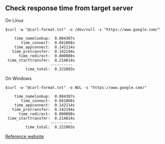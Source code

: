## Check response time from target server

On Linux
```
$curl -w "@curl-format.txt" -o /dev/null -s "https://www.google.com/"

    time_namelookup:  0.004307s
       time_connect:  0.041868s
    time_appconnect:  0.142114s
   time_pretransfer:  0.142194s
      time_redirect:  0.000000s
 time_starttransfer:  0.214814s
                    ----------
         time_total:  0.222003s
```

On Windows
```
$curl -w "@curl-format.txt" -o NUL -s "https://www.google.com/"

    time_namelookup:  0.004307s
       time_connect:  0.041868s
    time_appconnect:  0.142114s
   time_pretransfer:  0.142194s
      time_redirect:  0.000000s
 time_starttransfer:  0.214814s
                    ----------
         time_total:  0.222003s
```

[Reference website](https://stackoverflow.com/questions/18215389/how-do-i-measure-request-and-response-times-at-once-using-curl)
